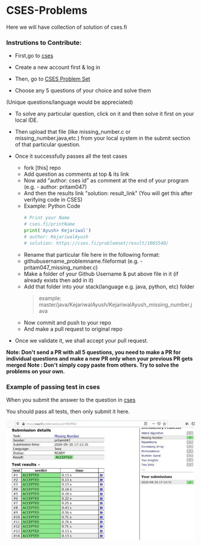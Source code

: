 # CSES-Problems

Here we will have collection of solution of cses.fi

### Instrutions to Contribute:

- First,go to [cses](https://cses.fi)

- Create a new account first & log in

- Then, go to [CSES Problem Set](https://cses.fi/problemset/)

- Choose any 5 questions of your choice and solve them

(Unique questions/language would be appreciated)

- To solve any particular question, click on it and then solve it first on your local IDE.

- Then upload that file (like missing_number.c or missing_number.java,etc.) from your local system in the submit section of that particular question.

- Once it successfully passes all the test cases

  - fork [this] repo
  - Add question as comments at top & its link
  - Now add "author: cses id" as comment at the end of your program (e.g. - author: pritam047)
  - And then the results link "solution: result_link" (You will get this after verifying code in CSES)
  - Example: Python Code
    ```python
    # Print your Name
    # cses.fi/printName
    print('Ayush> Kejariwal')
    # author: KejariwalAyush
    # solution: https://cses.fi/problemset/result/1065540/
    ```
  - Rename that particular file here in the following format:
  - githubusername_problemname.fileformat (e.g. - pritam047_missing_number.c)
  - Make a folder of your Github Username & put above file in it (if already exists then add in it)
  - Add that folder into your stack(language e.g. java, python, etc) folder
    > example: master/java/KejariwalAyush/KejariwalAyush_missing_number.java
  - Now commit and push to your repo
  - And make a pull request to original repo

- Once we validate it, we shall accept your pull request.

**Note: Don't send a PR with all 5 questions, you need to make a PR for individual questions and make a new PR only when your previous PR gets merged**
**Note : Don't simply copy paste from others. Try to solve the problems on your own.**

### Example of passing test in cses

When you submit the answer to the question in [cses](https://cses.fi)

You should pass all tests, then only submit it here.

![Example](https://github.com/Hackodex-ITER/Hackodex-ITER/blob/master/example.jpg?raw=true)
